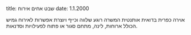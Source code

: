 title: שבט אחים אירוח
date: 1.1.2000

אוירה כפרית בדואית אותנטית המשרה רוגע שלווה וכייף ויוצרת אפשרות לאירוח גמיש הכולל ארוחות, לינה, מתחם סגור או פתוח לפעילויות וסדנאות.
